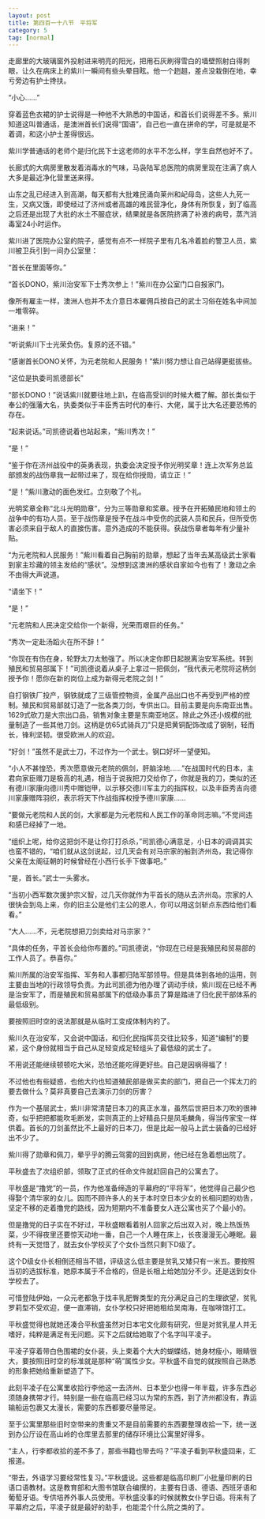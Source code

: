 ```yaml
---
layout: post
title: 第四百一十八节　平将军
category: 5
tag: [normal]
---
```


走廊里的大玻璃窗外投射进来明亮的阳光，把用石灰刷得雪白的墙壁照射白得刺眼，让久在病床上的紫川一瞬间有些头晕目眩。他一个趔趄，差点没栽倒在地，幸亏旁边有护士搀扶。

“小心……”

穿着蓝色衣裙的护士说得是一种他不大熟悉的中国话，和首长们说得差不多。紫川知道这叫普通话，是澳洲首长们说得“国语”，自己也一直在拼命的学，可是就是不着调，和这小护士差得很远。

紫川学普通话的老师个是归化民下士这老师的水平不怎么样，学生自然也好不了。

长廊式的大病房里散发着消毒水的气味，马袅陆军总医院的病房里现在注满了病人大多是最近净化营里送来得。

山东之乱已经进入到高潮，每天都有大批难民涌向莱州和屺母岛，这些人九死一生，又病又饿，即使经过了济州或者高雄的难民营净化，身体有所恢复，到了临高之后还是出现了大批的水土不服症状，结果就是各医院挤满了补液的病号，蒸汽消毒室24小时运作。

紫川进了医院办公室的院子，感觉有点不一样院子里有几名冷着脸的警卫人员，紫川被卫兵引到一间办公室里：

“首长在里面等你。”

“首长DONO，紫川治安军下士秀次参上！”紫川在办公室门口自报家门。

像所有雇主一样，澳洲人也并不太介意日本雇佣兵按自己的武士习俗在姓名中间加一堆零碎。

“进来！”

“听说紫川下士光荣负伤。复原的还不错。”

“感谢首长DONO关怀，为元老院和人民服务！”紫川努力想让自己站得更挺拔些。

“这位是执委司凯德部长”

“部长DONO！”说话紫川就要往地上趴，在临高受训的时候大概了解。部长类似于奉公的强藩大名，执委类似于丰臣秀吉时代的奉行、大佬，属于比大名还要恐怖的存在。

“起来说话。”司凯德说着也站起来，“紫川秀次！”

“是！”

“鉴于你在济州战役中的英勇表现，执委会决定授予你光明奖章！连上次军务总监部颁发的战伤章我一起带过来了，现在给你授勋，请立正！”

“是！”紫川激动的面色发红。立刻敬了个礼。

光明奖章全称“北斗光明勋章”，分为三等勋章和奖章。授予在开拓殖民地和领土的战争中的有功人员。至于战伤章是授予在战斗中受伤的武装人员和民兵，但所受伤害必须来自于敌人的直接伤害。意外造成的不能获得。获战伤章者每年有少量补贴。

“为元老院和人民服务！”紫川看着自己胸前的勋章，想起了当年去某高级武士家看到家主珍藏的领主发给的“感状”。没想到这澳洲的感状自家如今也有了！激动之余不由得大声说道。

“请坐下！”

“是！”

“元老院和人民决定交给你一个新得，光荣而艰巨的任务。”

“秀次一定赴汤蹈火在所不辞！”

“你现在有伤在身，轮野太刀太勉强了。所以决定你即日起脱离治安军系统。转到殖民和贸易部属下！”司凯德说着从桌子上拿过一把佩剑，“我代表元老院将这柄剑授予你！愿你在新的岗位上成为新得元老院之剑！”

自打钢铁厂投产，钢铁就成了三级管控物资，金属产品出口也不再受到严格的控制。殖民和贸易部就订造了一批各类刀剑，专供出口。目前主要是向东南亚出售。1629式砍刀是大宗出口品，销售对象主要是东南亚地区。除此之外还小规模的批量制造了一些其他刀剑。这柄是仿65式骑兵刀"只是把黄铜配饰改成了钢制，轻而长，锋利坚韧。很受欧洲人的欢迎。

“好剑！”虽然不是武士刀，不过作为一个武士。钢口好坏一望便知。

“小人不甚惶恐，秀次愿意做元老院的佩剑，肝脑涂地……”在战国时代的日本，主君向家臣赠刀是极高的礼遇，相当于说我把刀交给你了，你就是我的刀，类似的还有德川家康向德川秀中赠铠甲，以示移交德川军主力的指挥权，以及丰臣秀吉向德川家康赠阵羽织，表示将天下作战指挥权授予德川家康……

“要做元老院和人民的剑，大家都是为元老院和人民工作的革命同志嘛。”不觉间违和感已经掉了一地。

“组织上呢，给你这把剑不是让你打打杀杀，”司凯德心满意足，小日本的调调其实也蛮不错的，“咱们就从这剑说起，过几天会有对马宗家的船到济州岛，我记得你父亲在太阁征朝的时候曾经在小西行长手下做事吧。”

“是，首长。”武士一头雾水。

“当初小西军数次援护宗义智，过几天你就作为平首长的随从去济州岛。宗家的人很快会到岛上来，你的旧主公是他们主公的恩人，你可以用这剑斩点东西给他们看看。”

“大人……不，元老院想把刀剑卖给对马宗家？”

“具体的任务，平首长会给你布置的。”司凯德说，“你现在已经是我殖民和贸易部的工作人员了。恭喜你。”

紫川所属的治安军指挥、军务和人事都归陆军部领导。但是具体到各地的运用，则主要由当地的行政领导负责。为此司凯德为他办理了调动手续，紫川现在已经不再是治安军了，而是殖民和贸易部属下的低级办事员了算是踏进了归化民干部体系的最低级别。

要按照旧时空的说法那就是从临时工变成体制内的了。

紫川久在治安军，又会说中国话，和归化民指挥员交往比较多，知道“编制”的要紧，这个身份就相当于自己从足轻变成足轻组头了最低级的武士了。

不用说还能继续顿顿吃大米，恐怕还能吃得更好些。自己是因祸得福了！

不过他也有些疑惑，也他大约也知道殖民部是做买卖的部门，把自己一个挥太刀的要去做什么？莫非真要自己去演示刀剑的厉害？

作为一个基层武士，紫川非常清楚日本刀的真正水准，虽然后世把日本刀吹的很神奇，似乎把把都能吹毛断发，实则真正的上好精品只是凤毛麟角，得当传家宝一样供着。首长的刀剑虽然比不上最好的日本刀，但是比起一般马上武士装备的已经好出不少了。

紫川得了勋章和佩刀，晕乎乎的腾云驾雾的回到病房，他已经在急着想出院了。

平秋盛去了次组织部，领取了正式的任命文件就赶回自己的公寓去了。

平秋盛是“撸党”的一员，作为他准备缔造的平幕府的“平将军”，他觉得自己最少也得娶个清华家的女儿。因而不顾许多人的关于本时空日本少女的长相问题的劝告，坚定不移的走着撸党的路线，因为短期内不准备要女人连公寓也买了个最小的。

但是撸党的日子实在不好过，平秋盛眼看着别人回家之后出双入对，晚上热饭热菜，少不得夜里还要惊天动地一番，自己一个人睡在床上，长夜漫漫无心睡眠。最终有一天觉悟了，就去女仆学校买了个女仆当然只剩下D级了。

这个D级女仆长相倒还相当不错，评级这么低主要是贫乳又矮只有一米五。要按照当初的选拔标准，她原本属于不合格的，但是长相上给她加分不少。还是送到女仆学校去了。

可惜登陆伊始，一众元老都急于找丰乳肥臀类型的充分满足自己的生理欲望，贫乳罗莉型不受欢迎，便一直滞销，女仆学校只好把她租给吴南海，在咖啡馆打工。

平秋盛觉得也就她还凑合平秋盛虽然对日本宅文化颇有研究，但是对贫乳星人并无嗜好，纯粹是满足有无问题。买下之后就给她取了个名字叫平凌子。

平凌子穿着带白色围裙的女仆装，头上束着个大大的蝴蝶结，她身材瘦小，眼睛很大，要按照旧时空的标准就是那种“萌”属性少女。平秋盛不自觉的就按照自己熟悉的形象把她给重新塑造了下。

此刻平凌子在公寓里收拾行李他这一去济州、日本至少也得一年半载，许多东西必须随身携带才行。特别是一些在临高已经习以为常的东西，到了济州都没有，靠运输船运包裹又太漫长，需要的东西都要尽量带足。

至于公寓里那些旧时空带来的贵重又不是目前需要的东西要整理收拾一下，统一送到办公厅设在高山岭的仓库里去那里的储存环境比公寓里好得多。

“主人，行李都收拾的差不多了，那些书籍也带去吗？”平凌子看到平秋盛回来，汇报道。

“带去，外语学习要经常性复习。”平秋盛说。这些都是临高印刷厂小批量印刷的日语口语教材。这是教育部和大图书馆联合编撰的，主要有日语、德语、西班牙语和葡萄牙语。专供培养外事人员使用。平秋盛没事的时候就教女仆学日语。将来有了平幕府之后，平凌子就是最好的助手，也能混个什么院之类的了。